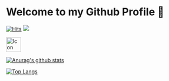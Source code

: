 # Welcome to my Github Profile 👋
[![Hits](https://hits.seeyoufarm.com/api/count/incr/badge.svg?url=https%3A%2F%2Fgithub.com%2Fbbodela&count_bg=%237AD139&title_bg=%23555555&icon=&icon_color=%23E7E7E7&title=Views&edge_flat=false)](https://hits.seeyoufarm.com) <a href="https://github.com/bbodela"><img src ="https://img.shields.io/badge/github-bbodela-lightgrey?style=round-square&logo=appveyor"></a>
<div>
  <a href="https://velog.io/@bbodela" title="Visit bbodela's blog">
    <img src="https://www.freeiconspng.com/uploads/blogger-logo-icon-png-22.png" width="40" alt="Icon Blogger Logo Png" />
  </a>
<div>

[![Anurag's github stats](https://github-readme-stats.vercel.app/api?username=bbodela&count_private=true&show_icons=true&theme=flag-india&hide=stars,issues)](https://github.com/bbodela)
<!--graywhite, buefy-->

[![Top Langs](https://github-readme-stats.vercel.app/api/top-langs/?username=bbodela&layout=compact&theme=flag-india)](https://github.com/bbodela)

